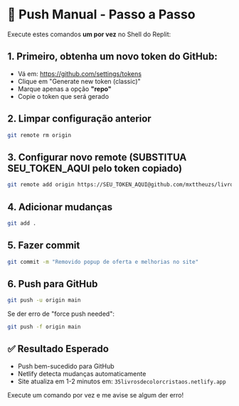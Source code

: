 # 🚀 Push Manual - Passo a Passo

Execute estes comandos **um por vez** no Shell do Replit:

## 1. Primeiro, obtenha um novo token do GitHub:
- Vá em: https://github.com/settings/tokens
- Clique em "Generate new token (classic)"
- Marque apenas a opção **"repo"**
- Copie o token que será gerado

## 2. Limpar configuração anterior
```bash
git remote rm origin
```

## 3. Configurar novo remote (SUBSTITUA SEU_TOKEN_AQUI pelo token copiado)
```bash
git remote add origin https://SEU_TOKEN_AQUI@github.com/mxttheuzs/livros-colorir-cristaos.git
```

## 4. Adicionar mudanças
```bash
git add .
```

## 5. Fazer commit
```bash
git commit -m "Removido popup de oferta e melhorias no site"
```

## 6. Push para GitHub
```bash
git push -u origin main
```

Se der erro de "force push needed":
```bash
git push -f origin main
```

## ✅ Resultado Esperado
- Push bem-sucedido para GitHub
- Netlify detecta mudanças automaticamente
- Site atualiza em 1-2 minutos em: `35livrosdecolorcristaos.netlify.app`

Execute um comando por vez e me avise se algum der erro!